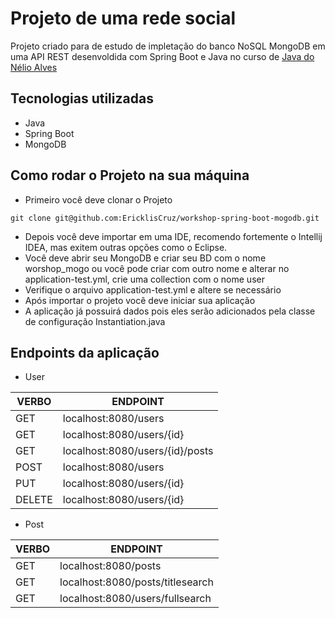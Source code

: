 
# Projeto de uma rede social

Projeto criado para de estudo de impletação do banco NoSQL MongoDB em uma API REST desenvoldida com Spring Boot e Java no curso de [Java do Nélio Alves](https://www.udemy.com/course/java-curso-completo/)

## Tecnologias utilizadas
- Java 
- Spring Boot
- MongoDB

## Como rodar o Projeto na sua máquina
- Primeiro você deve clonar o Projeto
```
git clone git@github.com:EricklisCruz/workshop-spring-boot-mogodb.git
```
- Depois você deve importar em uma IDE, recomendo fortemente o Intellij IDEA, mas exitem outras opções como o Eclipse.
- Você deve abrir seu MongoDB e criar seu BD com o nome worshop_mogo ou você pode criar com outro nome e alterar no application-test.yml, crie uma collection com o nome user
- Verifique o arquivo application-test.yml e altere se necessário 
- Após importar o projeto você deve iniciar sua aplicação
- A aplicação já possuirá dados pois eles serão adicionados pela classe de configuração Instantiation.java

## Endpoints da aplicação
- User
  
| VERBO | ENDPOINT |
| ----- | ---------|
| GET   | localhost:8080/users |
| GET   | localhost:8080/users/{id} |
| GET     | localhost:8080/users/{id}/posts |
| POST    | localhost:8080/users |
| PUT    | localhost:8080/users/{id} |
| DELETE    | localhost:8080/users/{id} |

- Post
  
| VERBO | ENDPOINT |
| ----- | -------- |
| GET     | localhost:8080/posts |
| GET     | localhost:8080/posts/titlesearch |
| GET     | localhost:8080/users/fullsearch |
